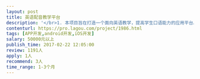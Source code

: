 ```yaml
---                
layout: post       
title: 英语配音教学平台           
description: '</br>1. 本项目旨在打造一个面向英语教学，提高学生口语能力的应用平台。其手段是通过对平台上的英语影音视频或教师的录制音视频，学生对其进行配音，相互之间进行互动协作、点评，教师可以对学生进行跟踪、评分、配音任务分派等。这种方式将以往传统的枯燥英语口语教学，转变为趣味化、互动化、时尚化的方式，激发学生的参与热情和学习兴趣。</br>2. 本App的设计原则是符合高校学生群体特点，风格明快，UI时尚，互动性高。</br>3. App的架构设计上应具备良好的扩展性，可在日后横向推广到更多学校和社会用户中使用。</br>4. 本应用的核心是英语配音。音视频来源有多种：平台预制，教师上传/录制，第三方提供，学生用户个人上传/录制等。要能实现对这些音视频的播放、配音、按角色多人合作配音、配音点评、教师打分等操作。可以按照课程组织音视频资源。</br>5. 可以对音视频挂载字幕，对中英文字幕进行选择；用户及教师可以上传字幕，也可以在线制作中英文字幕。</br>6. 平台具备榜单功能，对从热播、最新上传、推荐度／好评度、点评等多个维度对音视频资源进行排序展示。</br>7. 为了跟进学生对教师安排的课程的学习程度，平台具备一套问题系统，在播放音视频的时候，可以根据当前的播放进度，弹出教师预制的一系列问题让学生回答，以测试学生对当前音视频或教学目标的理解程度，学生只有完成了问题才能继续播放。</br>8. App内可以在适当的位置挂载H5广告以实现营收；管理后台可以对待上架的广告进行管理。</br>9. 用户系统应具备良好的灵活性设计，可以根据学生学号、年级班级等进行关联注册账号，教师容易识别出自己学生的帐号。具备常规的好友／关注／系统内聊天等功能。</br>10. 乙方应通过前后端分离、RESTful风格API接口等架构，技术上实现良好的扩展性和解耦性。</br>11. 平台可部署到甲方指定的云主机或校内的服务器上。</br>12. 标的手机平台为android（5+）和ios（9+）。</br>'     
contenturl: https://pro.lagou.com/project/1986.html      
tags: [APP开发,android开发,iOS开发]            
salary: 50000元以上          
publish_time: 2017-02-22 12:05:00         
review: 1191人                   
apply: 1人                   
recommend: 3人                   
time_range: 1-3个月              
---                 
```

